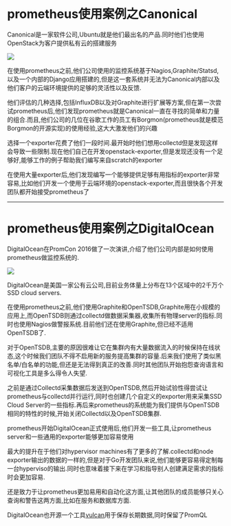 # prometheus使用案例之Canonical

Canonical是一家软件公司,Ubuntu就是他们最出名的产品.同时他们也使用OpenStack为客户提供私有云的搭建服务

![](http://images.51cto.com/files/uploadimg/20110406/0943460.png)


在使用prometheus之前,他们公司使用的监控系统基于Nagios,Graphite/Statsd,以及一个内部的Django应用搭建的,但是这一套系统并无法为Canonical内部以及他们客户的云端环境提供的足够的灵活性以及反馈.


他们评估的几种选择,包括InfluxDB以及对Graphite进行扩展等方案,但在第一次尝试prometheus后,他们发现prometheus就是Canonical一直在寻找的简单和力量的组合.而且,他们公司的几位在谷歌工作的员工有Borgmon(prometheus就是模范Borgmon的开源实现)的使用经验,这大大激发他们的兴趣


选择一个exporter花费了他们一段时间.最开始时他们想用collectd但是发现这样会导致一些限制.现在他们自己在开发openstack-exporter,但是发现还没有一个足够好,能够工作的例子帮助我们编写来自scratch的exporter



在使用大量exporter后,他们发现编写一个能够提供足够有用指标的exporter非常容易,比如他们开发一个使用于云端环境的openstack-exporter,而且很快各个开发团队都开始接受prometheus了


-----



# prometheus使用案例之DigitalOcean

DigitalOcean在PromCon 2016做了一次演讲,介绍了他们公司内部是如何使用prometheus做监控系统的.


![](https://prometheus.io/assets/blog/2016-09-14/DO_Logo_Horizontal_Blue-3db19536-cb89e8e1298.png)

DigitalOcean是美国一家公有云公司,目前业务体量上分布在13个区域中的2千万个SSD cloud servers.


在使用prometheus之前,他们使用Graphite和OpenTSDB,Graphite用在小规模的应用上,而OpenTSDB则通过collectd做数据采集器,收集所有物理server的指标.同时也使用Nagios做警报系统.目前他们还在使用Graphite,但已经不适用OpenTSDB了.


对于OpenTSDB,主要的原因很难让它在集群内有大量数据流入的时候保持在线状态,这个时候我们团队不得不启用新的服务提高集群的容量.后来我们使用了类似黑名单/白名单的功能,但还是无法得到真正的改善.同时其他团队开始抱怨查询语言和可视化工具是多么得令人失望.


之前是通过Collectd采集数据后发送到OpenTSDB,然后开始试验性得尝试让prometheus与collectd并行运行,同时也创建几个自定义的exporter用来采集SSD Cloud Server的一些指标.再后来prometheus的系统能为我们提供与OpenTSDB相同的特性的时候,开始关闭Collectd以及OpenTSDB集群.

prometheus开始DigitalOcean正式使用后,他们开发一些工具,让prometheus server和一些通用的exporter能够更加容易使用

最大的提升在于他们对hypervisor machines有了更多的了解.collectd和node exporter输出的数据的一样的,但是对于Go开发团队来说,他们能够更容易得定制每一台hyperviso的输出.同时也意味着接下来在学习和指导别人创建满足需求的指标时会更加容易.


还是致力于让prometheus更加易用和自动化这方面,让其他团队的成员能够只关心查询和警告这两方面,比如在服务和数据库方面.

DigitalOcean也开源一个工具[vulcan](https://github.com/digitalocean/vulcan)用于保存长期数据,同时保留了PromQL
